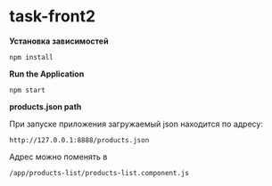 # task-front2

**Установка зависимостей**

```
npm install
```

**Run the Application**

```
npm start
```

**products.json path**

При запуске приложения загружаемый json находится по адресу:
```
http://127.0.0.1:8888/products.json
```
Адрес можно поменять в 
```
/app/products-list/products-list.component.js
```

